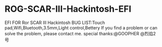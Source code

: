# ROG-SCAR-III-Hackintosh-EFI
EFI FOR Ror SCAR III Hackintosh
BUG LIST:Touch pad,Wifi,Bluetooth,3.5mm,Light control,Bettery
If you find a problem or can solve the problem, please contact me.
special thanks:@GOOPHER @烈焰2号
